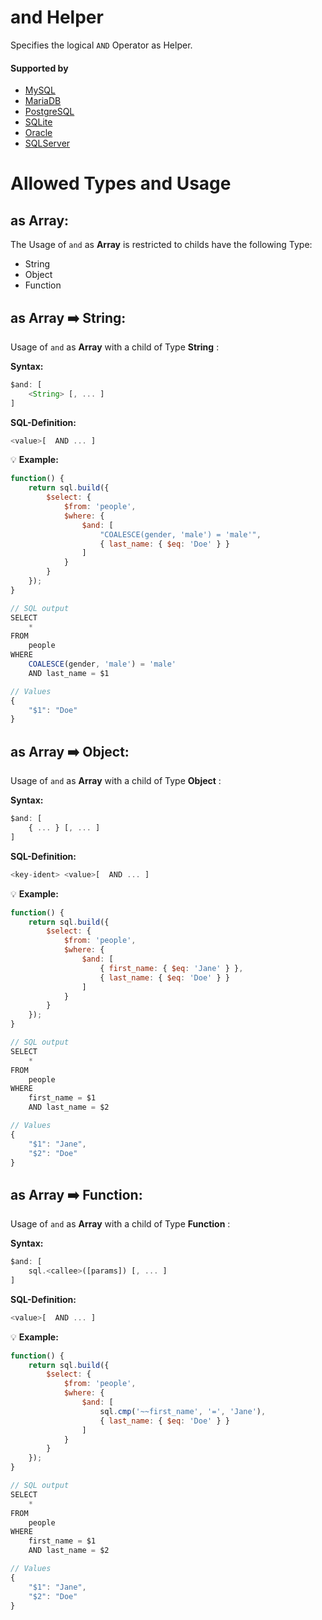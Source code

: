 # and Helper
Specifies the logical `AND` Operator as Helper.

#### Supported by
- [MySQL](https://dev.mysql.com/doc/refman/5.7/en/logical-operators.html#operator_and)
- [MariaDB](https://mariadb.com/kb/en/library/and/)
- [PostgreSQL](https://www.postgresql.org/docs/9.5/static/functions-logical.html)
- [SQLite](https://sqlite.org/lang_expr.html)
- [Oracle](https://docs.oracle.com/cd/B13789_01/server.101/b10759/conditions004.htm)
- [SQLServer](https://docs.microsoft.com/en-US/sql/t-sql/language-elements/and-transact-sql)

# Allowed Types and Usage

## as Array:

The Usage of `and` as **Array** is restricted to childs have the following Type:

- String
- Object
- Function

## as Array :arrow_right: String:

Usage of `and` as **Array** with a child of Type **String** :

**Syntax:**

```javascript
$and: [
    <String> [, ... ]
]
```

**SQL-Definition:**
```javascript
<value>[  AND ... ]
```

:bulb: **Example:**
```javascript
function() {
    return sql.build({
        $select: {
            $from: 'people',
            $where: {
                $and: [
                    "COALESCE(gender, 'male') = 'male'",
                    { last_name: { $eq: 'Doe' } }
                ]
            }
        }
    });
}

// SQL output
SELECT
    *
FROM
    people
WHERE
    COALESCE(gender, 'male') = 'male'
    AND last_name = $1

// Values
{
    "$1": "Doe"
}
```
## as Array :arrow_right: Object:

Usage of `and` as **Array** with a child of Type **Object** :

**Syntax:**

```javascript
$and: [
    { ... } [, ... ]
]
```

**SQL-Definition:**
```javascript
<key-ident> <value>[  AND ... ]
```

:bulb: **Example:**
```javascript
function() {
    return sql.build({
        $select: {
            $from: 'people',
            $where: {
                $and: [
                    { first_name: { $eq: 'Jane' } },
                    { last_name: { $eq: 'Doe' } }
                ]
            }
        }
    });
}

// SQL output
SELECT
    *
FROM
    people
WHERE
    first_name = $1
    AND last_name = $2

// Values
{
    "$1": "Jane",
    "$2": "Doe"
}
```
## as Array :arrow_right: Function:

Usage of `and` as **Array** with a child of Type **Function** :

**Syntax:**

```javascript
$and: [
    sql.<callee>([params]) [, ... ]
]
```

**SQL-Definition:**
```javascript
<value>[  AND ... ]
```

:bulb: **Example:**
```javascript
function() {
    return sql.build({
        $select: {
            $from: 'people',
            $where: {
                $and: [
                    sql.cmp('~~first_name', '=', 'Jane'),
                    { last_name: { $eq: 'Doe' } }
                ]
            }
        }
    });
}

// SQL output
SELECT
    *
FROM
    people
WHERE
    first_name = $1
    AND last_name = $2

// Values
{
    "$1": "Jane",
    "$2": "Doe"
}
```
